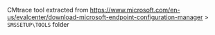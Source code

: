 CMtrace tool extracted from https://www.microsoft.com/en-us/evalcenter/download-microsoft-endpoint-configuration-manager > `SMSSETUP\TOOLS` folder